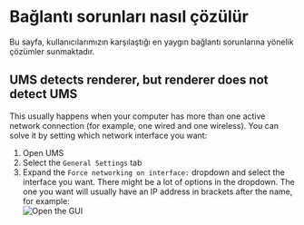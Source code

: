 # Bağlantı sorunları nasıl çözülür

Bu sayfa, kullanıcılarımızın karşılaştığı en yaygın bağlantı sorunlarına yönelik çözümler sunmaktadır.

## UMS detects renderer, but renderer does not detect UMS

This usually happens when your computer has more than one active network connection (for example, one wired and one wireless). You can solve it by setting which network interface you want:

1. Open UMS
2. Select the `General Settings` tab
3. Expand the `Force networking on interface:` dropdown and select the interface you want. There might be a lot of options in the dropdown. The one you want will usually have an IP address in brackets after the name, for example:  
   ![Open the GUI](@site/docs/guides/img/how-to-solve-connection-problems.png)